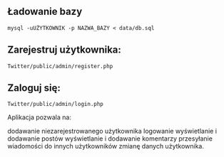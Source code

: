 ## Ładowanie bazy

``mysql -uUŻYTKOWNIK -p NAZWA_BAZY < data/db.sql``

## Zarejestruj użytkownika:
``Twitter/public/admin/register.php``

## Zaloguj się:
``Twitter/public/admin/login.php``

Aplikacja pozwala na:

dodawanie niezarejestrowanego użytkownika
logowanie
wyświetlanie i dodawanie postów
wyświetlanie i dodawanie komentarzy
przesyłanie wiadomości do innych użytkowników
zmianę danych użytkownika.
